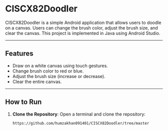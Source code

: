 # CISCX82Doodler

CISCX82Doodler is a simple Android application that allows users to doodle on a canvas. Users can change the brush color, adjust the brush size, and clear the canvas. This project is implemented in Java using Android Studio.

---

## Features
- Draw on a white canvas using touch gestures.
- Change brush color to red or blue.
- Adjust the brush size (increase or decrease).
- Clear the entire canvas.

---

## How to Run

1. **Clone the Repository**:
   Open a terminal and clone the repository:
   ```bash
   https://github.com/humzakhan091401/CISCX82Doodler/tree/master

